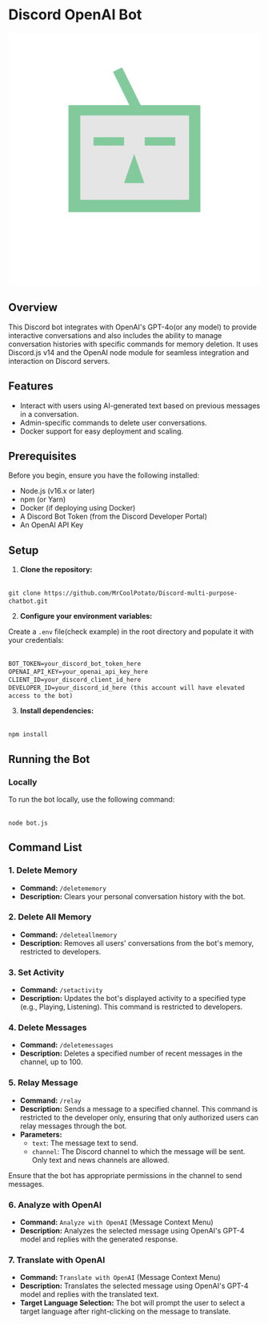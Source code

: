 # Discord OpenAI Bot

![Pfp](Pfp.png)

## Overview

This Discord bot integrates with OpenAI's GPT-4o(or any model) to provide interactive conversations and also includes the ability to manage conversation histories with specific commands for memory deletion. It uses Discord.js v14 and the OpenAI node module for seamless integration and interaction on Discord servers.

## Features

- Interact with users using AI-generated text based on previous messages in a conversation.
- Admin-specific commands to delete user conversations.
- Docker support for easy deployment and scaling.

## Prerequisites

Before you begin, ensure you have the following installed:

- Node.js (v16.x or later)
- npm (or Yarn)
- Docker (if deploying using Docker)
- A Discord Bot Token (from the Discord Developer Portal)
- An OpenAI API Key

## Setup

1. **Clone the repository:**

```

git clone https://github.com/MrCoolPotato/Discord-multi-purpose-chatbot.git

```

2. **Configure your environment variables:**

Create a `.env` file(check example) in the root directory and populate it with your credentials:

```

BOT_TOKEN=your_discord_bot_token_here
OPENAI_API_KEY=your_openai_api_key_here
CLIENT_ID=your_discord_client_id_here
DEVELOPER_ID=your_discord_id_here (this account will have elevated access to the bot)

```

3. **Install dependencies:**

```

npm install

```

## Running the Bot

### Locally

To run the bot locally, use the following command:

```

node bot.js

```

## Command List

### 1. Delete Memory

- **Command:** `/deletememory`
- **Description:** Clears your personal conversation history with the bot.

### 2. Delete All Memory

- **Command:** `/deleteallmemory`
- **Description:** Removes all users' conversations from the bot's memory, restricted to developers.

### 3. Set Activity

- **Command:** `/setactivity`
- **Description:** Updates the bot's displayed activity to a specified type (e.g., Playing, Listening). This command is restricted to developers.

### 4. Delete Messages

- **Command:** `/deletemessages`
- **Description:** Deletes a specified number of recent messages in the channel, up to 100.

### 5. Relay Message

- **Command:** `/relay`
- **Description:** Sends a message to a specified channel. This command is restricted to the developer only, ensuring that only authorized users can relay messages through the bot.
- **Parameters:**
  - `text`: The message text to send.
  - `channel`: The Discord channel to which the message will be sent. Only text and news channels are allowed.

Ensure that the bot has appropriate permissions in the channel to send messages.

### 6. Analyze with OpenAI

- **Command:** `Analyze with OpenAI` (Message Context Menu)
- **Description:** Analyzes the selected message using OpenAI's GPT-4 model and replies with the generated response.

### 7. Translate with OpenAI

- **Command:** `Translate with OpenAI` (Message Context Menu)
- **Description:** Translates the selected message using OpenAI's GPT-4 model and replies with the translated text.
- **Target Language Selection:** The bot will prompt the user to select a target language after right-clicking on the message to translate.
